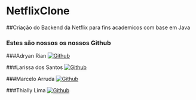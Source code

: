 # NetflixClone

##Criação do Backend da Netflix para fins academicos com base em Java
 
### Estes são nossos os nossos Github

 ###Adryan Rian
[![Github](https://img.shields.io/badge/-Github-000?style=flat&logo=Github&logoColor=white)](https://github.com/AdryanRian)

 ###Larissa dos Santos
[![Github](https://img.shields.io/badge/-Github-000?style=flat&logo=Github&logoColor=white)](https://github.com/2002Larissa)

 ###Marcelo Arruda
[![Github](https://img.shields.io/badge/-Github-000?style=flat&logo=Github&logoColor=white)](https://github.com/MarceluzOne)

 ###Thially Lima
[![Github](https://img.shields.io/badge/-Github-000?style=flat&logo=Github&logoColor=white)](https://github.com/ThialySth)

    
 
 
